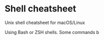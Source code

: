 # Shell cheatsheet

Unix shell cheatsheet for macOS/Linux

Using Bash or ZSH shells. Some commands b

<!--stackedit_data:
eyJoaXN0b3J5IjpbOTg2OTA2NzM5XX0=
-->